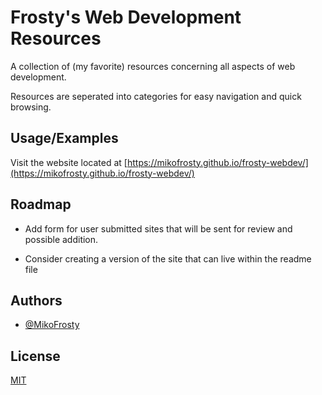 
# Frosty's Web Development Resources

A collection of (my favorite) resources concerning all aspects of web development.

Resources are seperated into categories for easy navigation and quick browsing.


## Usage/Examples

Visit the website located at [https://mikofrosty.github.io/frosty-webdev/](https://mikofrosty.github.io/frosty-webdev/)


## Roadmap

- Add form for user submitted sites that will be sent for review and possible addition.

- Consider creating a version of the site that can live within the readme file
## Authors

- [@MikoFrosty](https://www.github.com/MikoFrosty)


## License

[MIT](https://choosealicense.com/licenses/mit/)

